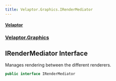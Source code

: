 ```yaml
---
title: Velaptor.Graphics.IRenderMediator
---
```


#### [Velaptor](Namespaces.md 'Velaptor Namespaces')
### [Velaptor.Graphics](Velaptor.Graphics.md 'Velaptor.Graphics')

## IRenderMediator Interface

Manages rendering between the different renderers.

```csharp
public interface IRenderMediator
```